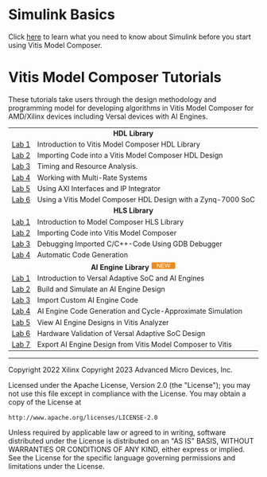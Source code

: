 # Simulink Basics

Click [here](./Simulink_Basics/README.md) to learn what you need to know about Simulink before you start using Vitis Model Composer.

# Vitis Model Composer Tutorials

These tutorials take users through the design methodology and programming model for developing algorithms in Vitis Model Composer for AMD/Xilinx devices including Versal devices with AI Engines.

<table style="width:100%">
<tr>
  <td align="center" colspan="2" style="bold" ><b>HDL Library</a></b>
</tr>

<tr>
<td>
<a href="./HDL_Library/Lab1/README.md">Lab 1</a>
</td>
<td>
Introduction to Vitis Model Composer HDL Library
</td>
</tr> 
 
<tr>
<td>
<a href="./HDL_Library/Lab2/README.md">Lab 2</a>
</td>
<td>
Importing Code into a Vitis Model Composer HDL Design
</td>
</tr> 
 
<tr>
<td>
<a href="./HDL_Library/Lab3/README.md">Lab 3</a>
</td>
<td>
Timing and Resource Analysis.
</td>
</tr>

<tr> 
<td>
<a href="./HDL_Library/Lab4/README.md">Lab 4</a>
</td>
<td>
Working with Multi-Rate Systems
</td>
</tr>

<tr> 
<td>
<a href="./HDL_Library/Lab5/README.md">Lab 5</a>
</td>
<td>
Using AXI Interfaces and IP Integrator
</td>
</tr>

<tr> 
<td>
<a href="./HDL_Library/Lab6/README.md">Lab 6</a>
</td>
<td>
Using a Vitis Model Composer HDL Design with a Zynq-7000 SoC
</td>
 </tr>
 
<tr>
  <td align="center" colspan="2" style="bold" ><b>HLS Library</a></b>
</tr>

<tr>
<td>
<a href="./HLS_Library/Lab1/README.md">Lab 1</a>
</td>
<td>
Introduction to Model Composer HLS Library
</td>
</tr> 
 
<tr>
<td>
<a href="./HLS_Library/Lab2/README.md">Lab 2</a>
</td>
<td>
Importing Code into Vitis Model Composer
</td>
</tr> 
 
<tr>
<td>
<a href="./HLS_Library/Lab3/README.md">Lab 3</a>
</td>
<td>
Debugging Imported C/C++-Code Using GDB Debugger
</td>
</tr>

<tr> 
<td>
<a href="./HLS_Library/Lab4/README.md">Lab 4</a>
</td>
<td>
Automatic Code Generation
</td>
</tr>

<tr>
  <td align="center" colspan="2" style="bold" ><b>AI Engine Library</a></b> <img src="../Images/new.PNG" width="50">
</tr>

<tr>
<td>
<a href="./AIEngine_Library/01-Introduction_to_Versal_and_AI_Engines/README.md">Lab 1</a>
</td>
<td>
Introduction to Versal Adaptive SoC and AI Engines
</td>
</tr> 
 
<tr>
<td>
<a href="./AIEngine_Library/02-Build_and_Simulate_AI_Engine_Design/README.md">Lab 2</a>
</td>
<td>
Build and Simulate an AI Engine Design
</td>
</tr> 

<tr>
<td>
<a href="./AIEngine_Library/03-Import_Custom_AI_Engine_Code/README.md">Lab 3</a>
</td>
<td>
Import Custom AI Engine Code
</td>
</tr> 
 
<tr>
<td>
<a href="./AIEngine_Library/04-AI_Engine_Code_Generation/README.md">Lab 4</a>
</td>
<td>
AI Engine Code Generation and Cycle-Approximate Simulation
</td>
</tr> 

<tr>
<td>
<a href="./AIEngine_Library/05-Vitis_Analyzer/README.md">Lab 5</a>
</td>
<td>
View AI Engine Designs in Vitis Analyzer
</td>
</tr> 
 
<tr>
<td>
<a href="./AIEngine_Library/06-Hardware_Validation/README.md">Lab 6</a>
</td>
<td>
Hardware Validation of Versal Adaptive SoC Design
</td>
</tr> 

<tr>
<td>
<a href="./AIEngine_Library/07-Export_to_Vitis/README.md">Lab 7</a>
</td>
<td>
Export AI Engine Design from Vitis Model Composer to Vitis
</td>
</tr> 


</table>

--------------
Copyright 2022 Xilinx
Copyright 2023 Advanced Micro Devices, Inc.

Licensed under the Apache License, Version 2.0 (the "License");
you may not use this file except in compliance with the License.
You may obtain a copy of the License at

    http://www.apache.org/licenses/LICENSE-2.0

Unless required by applicable law or agreed to in writing, software
distributed under the License is distributed on an "AS IS" BASIS,
WITHOUT WARRANTIES OR CONDITIONS OF ANY KIND, either express or implied.
See the License for the specific language governing permissions and
limitations under the License.
